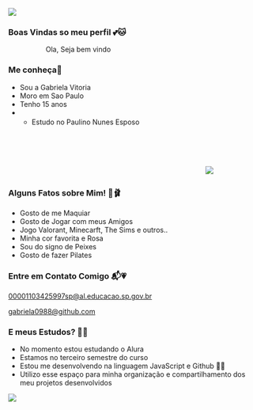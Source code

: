 ![](https://media.tenor.com/ouf9K9NNaRwAAAAi/bow-pink-bow.gif)


### Boas Vindas so meu perfil 💕🐱
⠀⠀⠀⠀⠀⠀⠀
Ola, Seja bem vindo 

### Me conheça🌷                   

- Sou a Gabriela Vitoria
- Moro em Sao Paulo
- Tenho 15 anos
- - Estudo no Paulino Nunes Esposo                                            ㅤㅤㅤㅤㅤㅤㅤㅤㅤㅤㅤㅤㅤㅤㅤㅤㅤㅤㅤㅤㅤㅤㅤㅤㅤㅤㅤㅤㅤㅤㅤㅤㅤㅤㅤㅤㅤㅤㅤㅤㅤㅤㅤㅤㅤㅤㅤㅤㅤㅤㅤㅤㅤㅤㅤㅤㅤㅤㅤㅤㅤㅤㅤㅤㅤㅤㅤㅤㅤㅤㅤㅤㅤㅤㅤㅤㅤㅤㅤㅤㅤㅤㅤㅤㅤㅤㅤㅤㅤㅤㅤㅤㅤㅤㅤㅤㅤㅤㅤㅤㅤㅤㅤㅤㅤㅤㅤㅤㅤㅤㅤㅤㅤㅤㅤㅤㅤㅤㅤㅤㅤㅤㅤㅤㅤㅤㅤㅤㅤㅤㅤㅤㅤㅤㅤㅤㅤㅤㅤㅤㅤㅤㅤㅤㅤ ㅤㅤㅤㅤㅤㅤㅤㅤㅤㅤㅤㅤㅤㅤㅤㅤㅤㅤㅤㅤㅤㅤㅤㅤㅤㅤㅤㅤㅤㅤㅤㅤㅤㅤㅤㅤㅤㅤㅤㅤ ![](https://media1.tenor.com/m/_-cqaylH9csAAAAC/jungkook-getting-dolled-up-jungkook-doll.gif)

### Alguns Fatos sobre Mim! 🌟🩰

- Gosto de me Maquiar
- Gosto de Jogar com meus Amigos
- Jogo Valorant, Minecarft, The Sims e outros..
- Minha cor favorita e Rosa
- Sou do signo de Peixes
- Gosto de fazer Pilates


### Entre em Contato Comigo 📬💗

00001103425997sp@al.educacao.sp.gov.br

gabriela0988@github.com


### E meus Estudos? 🎠🍥

- No momento estou estudando o Alura
- Estamos no terceiro semestre do curso
- Estou me desenvolvendo na linguagem JavaScript e Github 📖🤓
- Utilizo esse espaço para minha organização e compartilhamento dos meu projetos desenvolvidos

![](https://media.tenor.com/e2pkFA0YgjYAAAAi/gyaru-kawaii.gif)

